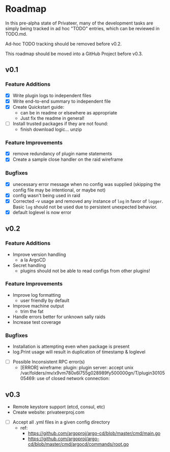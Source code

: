 # Roadmap

In this pre-alpha state of Privateer, many of the development tasks are simply being tracked in ad hoc "TODO" entries, which can be reviewed in TODO.md. 

Ad-hoc TODO tracking should be removed before v0.2.

This roadmap should be moved into a GitHub Project before v0.3.

## v0.1

### Feature Additions

- [x] Write plugin logs to independent files
- [x] Write end-to-end summary to independent file
- [x] Create Quickstart guide:
  - can be in readme or elsewhere as appropriate
  - Just fix the readme in general!
- [ ] Install trusted packages if they are not found:
  - finish download logic... unzip

### Feature Improvements

- [x] remove redundancy of plugin name statements
- [x] Create a sample close handler on the raid wireframe

### Bugfixes

- [x] unecessary error message when no config was supplied (skipping the config file may be intentional, or maybe not)
- [x] config wasn't being used in raid
- [x] Corrected -v usage and removed any instance of `log` in favor of `logger`. Basic `log` should not be used due to persistent unexpected behavior.
- [x] default loglevel is now error

## v0.2

### Feature Additions

- Improve version handling
  - a la ArgoCD
- Secret handling
  - plugins should not be able to read configs from other plugins!

### Feature Improvements

- Improve log formatting
  - user friendly by default
- Improve machine output
  - trim the fat
- Handle errors better for unknown sally raids
- Increase test coverage

### Bugfixes

- Installation is attempting even when package is present
- log.Print usage will result in duplication of timestamp & loglevel
- [ ] Possible Inconsistent RPC error(s)
  - [ERROR] wireframe: plugin: plugin server: accept unix /var/folders/mv/x9vm780x6l755g028989fy500000gn/T/plugin3010505469: use of closed network connection: 

## v0.3

- Remote keystore support (etcd, consul, etc)
- Create website: privateerproj.com
- [ ] Accept all .yml files in a given config directory
  - ref:
    - https://github.com/argoproj/argo-cd/blob/master/cmd/main.go
    - https://github.com/argoproj/argo-cd/blob/master/cmd/argocd/commands/root.go

